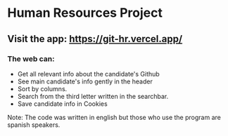 # Human Resources Project

## Visit the app: https://git-hr.vercel.app/

### The web can:

- Get all relevant info about the candidate's Github
- See main candidate's info gently in the header
- Sort by columns.
- Search from the third letter written in the searchbar.
- Save candidate info in Cookies

Note:
The code was written in english but those who use the program are spanish speakers.
